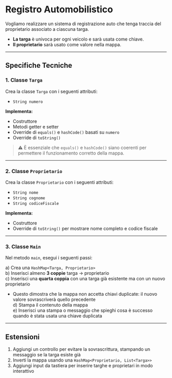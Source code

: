 # Registro Automobilistico

Vogliamo realizzare un sistema di registrazione auto che tenga traccia del proprietario associato a ciascuna targa.

- **La targa** è univoca per ogni veicolo e sarà usata come chiave.
- **Il proprietario** sarà usato come valore nella mappa.

---

## Specifiche Tecniche

### 1. Classe `Targa`
Crea la classe `Targa` con i seguenti attributi:
- `String numero`

**Implementa:**
- Costruttore
- Metodi getter e setter
- Override di `equals()` e `hashCode()` basati su `numero`
- Override di `toString()`

> ⚠️ È essenziale che `equals()` e `hashCode()` siano coerenti per permettere il funzionamento corretto della mappa.

---

### 2. Classe `Proprietario`
Crea la classe `Proprietario` con i seguenti attributi:
- `String nome`
- `String cognome`
- `String codiceFiscale`

**Implementa:**
- Costruttore
- Override di `toString()` per mostrare nome completo e codice fiscale

---

### 3. Classe `Main`
Nel metodo `main`, esegui i seguenti passi:

a) Crea una `HashMap<Targa, Proprietario>`  
b) Inserisci almeno **3 coppie** targa → proprietario  
c) Inserisci una **quarta coppia** con una targa già esistente ma con un nuovo proprietario  
   - Questo dimostra che la mappa non accetta chiavi duplicate: il nuovo valore sovrascriverà quello precedente  
d) Stampa il contenuto della mappa  
e) Inserisci una stampa o messaggio che spieghi cosa è successo quando è stata usata una chiave duplicata

---

## Estensioni

1. Aggiungi un controllo per evitare la sovrascrittura, stampando un messaggio se la targa esiste già
2. Inverti la mappa usando una `HashMap<Proprietario, List<Targa>>`
3. Aggiungi input da tastiera per inserire targhe e proprietari in modo interattivo
